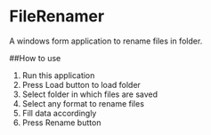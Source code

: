 # FileRenamer
A windows form application to rename files in folder.

##How to use 

1. Run this application
2. Press Load button to load folder
2. Select folder in which files are saved
3. Select any format to rename files
4. Fill data accordingly
5. Press Rename button
